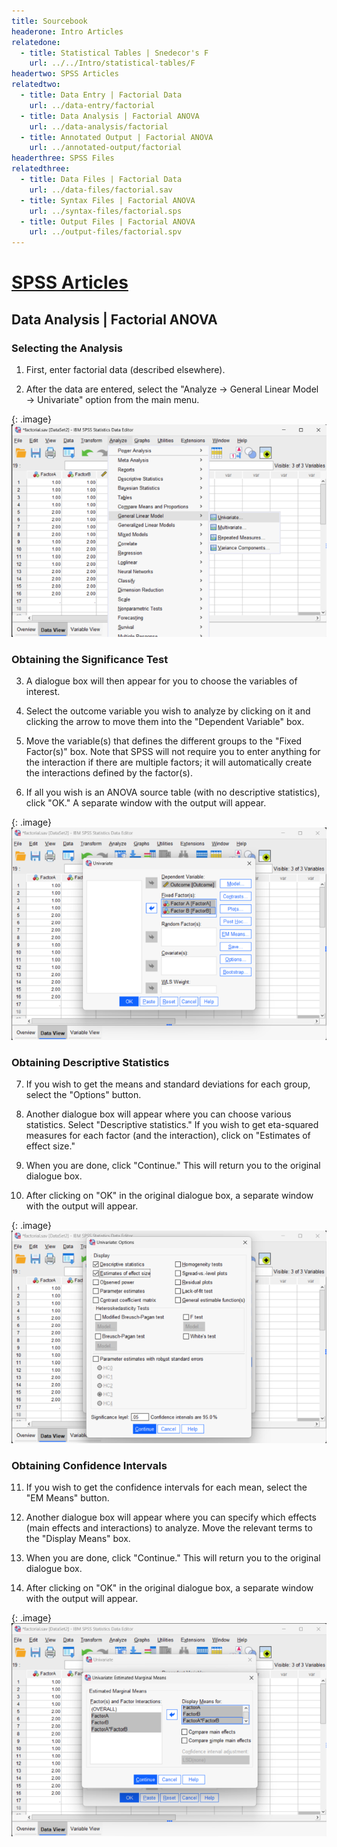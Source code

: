 ```yaml
---
title: Sourcebook
headerone: Intro Articles
relatedone:
  - title: Statistical Tables | Snedecor's F
    url: ../../Intro/statistical-tables/F
headertwo: SPSS Articles
relatedtwo:
  - title: Data Entry | Factorial Data
    url: ../data-entry/factorial
  - title: Data Analysis | Factorial ANOVA
    url: ../data-analysis/factorial
  - title: Annotated Output | Factorial ANOVA
    url: ../annotated-output/factorial
headerthree: SPSS Files
relatedthree:
  - title: Data Files | Factorial Data
    url: ../data-files/factorial.sav
  - title: Syntax Files | Factorial ANOVA
    url: ../syntax-files/factorial.sps
  - title: Output Files | Factorial ANOVA
    url: ../output-files/factorial.spv
---
```


# [SPSS Articles](../index.md)

## Data Analysis | Factorial ANOVA

### Selecting the Analysis

1. First, enter factorial data (described elsewhere).

2. After the data are entered, select the "Analyze → General Linear Model → Univariate" option from the main menu. 

{: .image}
![Screenshot for selecting analysis](factorial1.png)

### Obtaining the Significance Test 

3. A dialogue box will then appear for you to choose the variables of interest. 

4. Select the outcome variable you wish to analyze by clicking on it and clicking the arrow to move them into the "Dependent Variable" box. 

5. Move the variable(s) that defines the different groups to the "Fixed  Factor(s)" box. Note that SPSS will not require you to enter anything for the interaction if there are multiple factors; it will automatically create the interactions defined by the factor(s). 

6. If all you wish is an ANOVA source table (with no descriptive statistics), click "OK." A separate window with the output will appear. 

{: .image}
![Screenshot for obtaining significance](factorial2.png)

### Obtaining Descriptive Statistics

7. If you wish to get the means and standard deviations for each group, select the "Options" button.

8. Another dialogue box will appear where you can choose various statistics. Select "Descriptive statistics." If you wish to get eta-squared measures for each factor (and the interaction), click on "Estimates of effect size." 

9. When you are done, click "Continue." This will return you to the original dialogue box.

10. After clicking on "OK" in the original dialogue box, a separate window with the  output will appear.

{: .image}
![Screenshot for obtaining descriptives](factorial3.png)

### Obtaining Confidence Intervals

11. If you wish to get the confidence intervals for each mean, select the "EM Means" button. 

12. Another dialogue box will appear where you can specify which effects (main effects and interactions) to analyze. Move the relevant terms to the "Display Means" box. 

13. When you are done, click "Continue." This will return you to the original dialogue box.

14. After clicking on "OK" in the original dialogue box, a separate window with the output will appear.

{: .image}
![Screenshot for obtaining intervals](factorial4.png)


